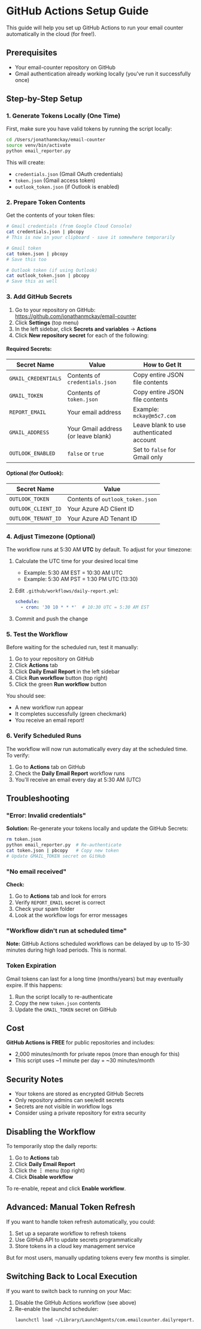 # GitHub Actions Setup Guide

This guide will help you set up GitHub Actions to run your email counter automatically in the cloud (for free!).

## Prerequisites

- Your email-counter repository on GitHub
- Gmail authentication already working locally (you've run it successfully once)

## Step-by-Step Setup

### 1. Generate Tokens Locally (One Time)

First, make sure you have valid tokens by running the script locally:

```bash
cd /Users/jonathanmckay/email-counter
source venv/bin/activate
python email_reporter.py
```

This will create:
- `credentials.json` (Gmail OAuth credentials)
- `token.json` (Gmail access token)
- `outlook_token.json` (if Outlook is enabled)

### 2. Prepare Token Contents

Get the contents of your token files:

```bash
# Gmail credentials (from Google Cloud Console)
cat credentials.json | pbcopy
# This is now in your clipboard - save it somewhere temporarily

# Gmail token
cat token.json | pbcopy
# Save this too

# Outlook token (if using Outlook)
cat outlook_token.json | pbcopy
# Save this as well
```

### 3. Add GitHub Secrets

1. Go to your repository on GitHub: https://github.com/jonathanmckay/email-counter
2. Click **Settings** (top menu)
3. In the left sidebar, click **Secrets and variables** → **Actions**
4. Click **New repository secret** for each of the following:

#### Required Secrets:

| Secret Name | Value | How to Get It |
|-------------|-------|---------------|
| `GMAIL_CREDENTIALS` | Contents of `credentials.json` | Copy entire JSON file contents |
| `GMAIL_TOKEN` | Contents of `token.json` | Copy entire JSON file contents |
| `REPORT_EMAIL` | Your email address | Example: `mckay@m5c7.com` |
| `GMAIL_ADDRESS` | Your Gmail address (or leave blank) | Leave blank to use authenticated account |
| `OUTLOOK_ENABLED` | `false` or `true` | Set to `false` for Gmail only |

#### Optional (for Outlook):

| Secret Name | Value |
|-------------|-------|
| `OUTLOOK_TOKEN` | Contents of `outlook_token.json` |
| `OUTLOOK_CLIENT_ID` | Your Azure AD Client ID |
| `OUTLOOK_TENANT_ID` | Your Azure AD Tenant ID |

### 4. Adjust Timezone (Optional)

The workflow runs at 5:30 AM **UTC** by default. To adjust for your timezone:

1. Calculate the UTC time for your desired local time
   - Example: 5:30 AM EST = 10:30 AM UTC
   - Example: 5:30 AM PST = 1:30 PM UTC (13:30)

2. Edit `.github/workflows/daily-report.yml`:
   ```yaml
   schedule:
     - cron: '30 10 * * *'  # 10:30 UTC = 5:30 AM EST
   ```

3. Commit and push the change

### 5. Test the Workflow

Before waiting for the scheduled run, test it manually:

1. Go to your repository on GitHub
2. Click **Actions** tab
3. Click **Daily Email Report** in the left sidebar
4. Click **Run workflow** button (top right)
5. Click the green **Run workflow** button

You should see:
- A new workflow run appear
- It completes successfully (green checkmark)
- You receive an email report!

### 6. Verify Scheduled Runs

The workflow will now run automatically every day at the scheduled time. To verify:

1. Go to **Actions** tab on GitHub
2. Check the **Daily Email Report** workflow runs
3. You'll receive an email every day at 5:30 AM (UTC)

## Troubleshooting

### "Error: Invalid credentials"

**Solution:** Re-generate your tokens locally and update the GitHub Secrets:
```bash
rm token.json
python email_reporter.py  # Re-authenticate
cat token.json | pbcopy   # Copy new token
# Update GMAIL_TOKEN secret on GitHub
```

### "No email received"

**Check:**
1. Go to **Actions** tab and look for errors
2. Verify `REPORT_EMAIL` secret is correct
3. Check your spam folder
4. Look at the workflow logs for error messages

### "Workflow didn't run at scheduled time"

**Note:** GitHub Actions scheduled workflows can be delayed by up to 15-30 minutes during high load periods. This is normal.

### Token Expiration

Gmail tokens can last for a long time (months/years) but may eventually expire. If this happens:

1. Run the script locally to re-authenticate
2. Copy the new `token.json` contents
3. Update the `GMAIL_TOKEN` secret on GitHub

## Cost

**GitHub Actions is FREE** for public repositories and includes:
- 2,000 minutes/month for private repos (more than enough for this)
- This script uses ~1 minute per day = ~30 minutes/month

## Security Notes

- Your tokens are stored as encrypted GitHub Secrets
- Only repository admins can see/edit secrets
- Secrets are not visible in workflow logs
- Consider using a private repository for extra security

## Disabling the Workflow

To temporarily stop the daily reports:

1. Go to **Actions** tab
2. Click **Daily Email Report** 
3. Click the **⋮** menu (top right)
4. Click **Disable workflow**

To re-enable, repeat and click **Enable workflow**.

## Advanced: Manual Token Refresh

If you want to handle token refresh automatically, you could:
1. Set up a separate workflow to refresh tokens
2. Use GitHub API to update secrets programmatically
3. Store tokens in a cloud key management service

But for most users, manually updating tokens every few months is simpler.

## Switching Back to Local Execution

If you want to switch back to running on your Mac:

1. Disable the GitHub Actions workflow (see above)
2. Re-enable the launchd scheduler:
   ```bash
   launchctl load ~/Library/LaunchAgents/com.emailcounter.dailyreport.plist
   ```

